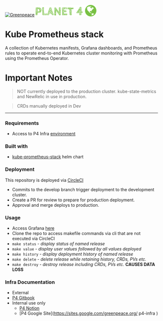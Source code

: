 [![Greenpeace](https://circleci.com/gh/greenpeace/planet4-helm-prometheus.svg?style=shield)](https://circleci.com/gh/greenpeace/planet4-helm-prometheus)
![Planet4](./p4logo.png)
# Kube Prometheus stack

A collection of Kubernetes manifests, Grafana dashboards, and Prometheus rules to operate end-to-end Kubernetes cluster monitoring with Prometheus using the Prometheus Operator.

<h1>Important Notes</h1>

>NOT currently deployed to the production cluster.  kube-state-metrics and NewRelic in use in production.

>CRDs manually deployed in Dev

***
### Requirements
-   Access to P4 Infra [environment](https://www.notion.so/p4infra/bab9d0b1f2db4d929a59916899d531c1?v=eca7b78e1ae345c6883a9b37c6b76cac)

### Built with
- [kube-prometheus-stack](https://github.com/prometheus-community/helm-charts) helm chart

### Deployment
This repository is deployed via [CircleCI](https://circleci.com/gh/greenpeace/planet4-traefik)

 - Commits to the develop branch trigger deployment to the development cluster.  
 - Create a PR for review to prepare for production deployment.
 - Approval and merge deploys to production.

### Usage
 - Access Grafana [here](https://grafana.p4.greenpeace.org/?orgId=1)
 - Clone the repo to access makefile commands via cli that are not executed via CircleCI
  - `make status` - <em> display status of named release </em>
  - `make value` - <em> display user values followed by all values deployed </em>
  - `make history` - <em> display deployment history of named release </em>
  - `make delete` - <em> delete release while retaining history, CRDs, PVs etc.</em>
  - `make destroy` - <em> destroy release including CRDs, PVs etc. </em> <strong> CAUSES DATA LOSS </strong>
 ### Infra Documentation
 - External
  - [P4 Gitbook](https://app.gitbook.com/@greenpeace/s/planet4/infrastructure/intro)
 - Internal use only
   - [P4 Notion](https://www.notion.so/p4infra/)
   - [P4 Google Site](https://sites.google.com/greenpeace.org/
p4-infra
)
